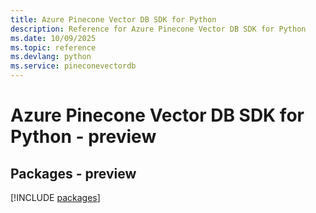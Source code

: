```yaml
---
title: Azure Pinecone Vector DB SDK for Python
description: Reference for Azure Pinecone Vector DB SDK for Python
ms.date: 10/09/2025
ms.topic: reference
ms.devlang: python
ms.service: pineconevectordb
---
```

# Azure Pinecone Vector DB SDK for Python - preview
## Packages - preview
[!INCLUDE [packages](pinecone-vector-db-index.md)]